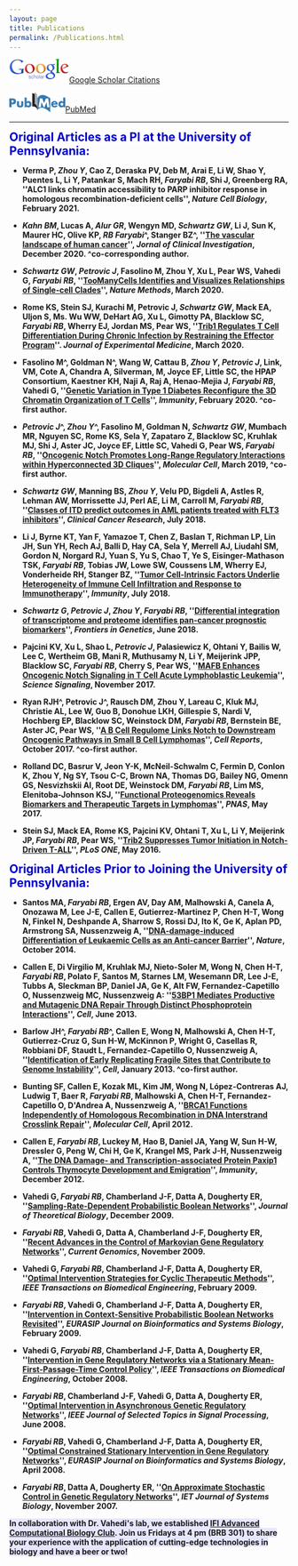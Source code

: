 ```yaml
---
layout: page
title: Publications
permalink: /Publications.html
---
```


[![Google](assets/Google_scholar_resize.gif "Google")](https://scholar.google.com/citations?hl=en&user=1BNY8YUAAAAJ&view_op=list_works&sortby=pubdate)[Google Scholar Citations](https://scholar.google.com/citations?hl=en&user=1BNY8YUAAAAJ&view_op=list_works&sortby=pubdate)

[![PubMed](assets/pubmedOrig_resize1.png "PubMed")](http://www.ncbi.nlm.nih.gov/pubmed?term=(Faryabi%2C%20Babak%5BAuthor%5D)%20OR%20Faryabi%2C%20Robert%5BAuthor%5D)[PubMed](http://www.ncbi.nlm.nih.gov/pubmed?term=(Faryabi%2C%20Babak%5BAuthor%5D)%20OR%20Faryabi%2C%20Robert%5BAuthor%5D)   

----
<strong><span style="font-size: 1.5em; font-weight: bold; color: #0000cc; background-color: #ffffff"> Original Articles as a PI at the University of Pennsylvania:</span><strong>

+ Verma P, _Zhou Y_, Cao Z, Deraska PV, Deb M, Arai E, Li W, Shao Y, Puentes L, Li Y, Patankar S, Mach RH, _Faryabi RB_, Shi J, Greenberg RA, ''ALC1 links chromatin accessibility to PARP inhibitor response in homologous recombination-deficient cells'', _Nature Cell Biology_, February 2021. 

+ _Kahn BM_, Lucas A, _Alur GR_, Wengyn MD, _Schwartz GW_, Li J, Sun K, Maurer HC, Olive KP, _RB Faryabi_^, Stanger BZ^, ''[The vascular landscape of human cancer](https://www.jci.org/articles/view/136655)'', _Jornal of Clinical Investigation_, December 2020. ^co-corresponding author.

+ _Schwartz GW_, _Petrovic J_, Fasolino M, Zhou Y, Xu L, Pear WS, Vahedi G, _Faryabi RB_, ''[TooManyCells Identifies and Visualizes Relationships of Single-cell Clades](https://doi.org/10.1038/s41592-020-0748-5)'', _Nature Methods_, March 2020.

+ Rome KS, Stein SJ, Kurachi M, Petrovic J, _Schwartz GW_, Mack EA, Uljon S, Ms. Wu WW, DeHart AG, Xu L, Gimotty PA, Blacklow SC, _Faryabi RB_, Wherry EJ, Jordan MS, Pear WS, ''[Trib1 Regulates T Cell Differentiation During Chronic Infection by Restraining the Effector Program]()''. _Journal of Experimental Medicine_, March 2020.

+ Fasolino M^, Goldman N^, Wang W, Cattau B, _Zhou Y_, _Petrovic J_, Link, VM, Cote A, Chandra A, Silverman, M, Joyce EF, Little SC, the HPAP Consortium, Kaestner KH, Naji A, Raj A, Henao-Mejia J, _Faryabi RB_, Vahedi G, ''[Genetic Variation in Type 1 Diabetes Reconfigure the 3D Chromatin Organization of T Cells](https://doi.org/10.1016/j.immuni.2020.01.003)'', _Immunity_, February 2020. ^co-first author.

+ _Petrovic J_^, _Zhou Y_^, Fasolino M, Goldman N, _Schwartz GW_, Mumbach MR, Nguyen SC, Rome KS, Sela Y, Zapataro Z, Blacklow SC, Kruhlak MJ, Shi J, Aster JC, Joyce EF, Little SC, Vahedi G, Pear WS, _Faryabi RB_, ''[Oncogenic Notch Promotes Long-Range Regulatory Interactions within Hyperconnected 3D Cliques](https://doi.org/10.1016/j.molcel.2019.01.006)'', _Molecular Cell_, March 2019, ^co-first author.
  
+ _Schwartz GW_, Manning BS, _Zhou Y_, Velu PD, Bigdeli A, Astles R, Lehman AW, Morrissette JJ, Perl AE, Li M, Carroll M, _Faryabi RB_, ''[Classes of ITD predict outcomes in AML patients treated with FLT3 inhibitors](https://doi.org/10.1158/1078-0432.CCR-18-0655)'', _Clinical Cancer Research_, July 2018.

+ Li J, Byrne KT, Yan F, Yamazoe T, Chen Z, Baslan T, Richman LP, Lin JH, Sun YH, Rech AJ, Balli D, Hay CA, Sela Y, Merrell AJ, Liudahl SM, Gordon N, Norgard RJ, Yuan S, Yu S, Chao T, Ye S, Eisinger-Mathason TSK, _Faryabi RB_, Tobias JW, Lowe SW, Coussens LM, Wherry EJ, Vonderheide RH, Stanger BZ, ''[Tumor Cell-Intrinsic Factors Underlie Heterogeneity of Immune Cell Infiltration and Response to Immunotherapy](https://doi.org/10.1016/j.immuni.2018.06.006)'', _Immunity_, July 2018.

+ _Schwartz G_, _Petrovic J_, _Zhou Y_, _Faryabi RB_, ''[Differential integration of transcriptome and proteome identifies pan-cancer prognostic biomarkers](https://doi.org/10.3389/fgene.2018.00205)'', _Frontiers in Genetics_, June 2018.

+ Pajcini KV, Xu L, Shao L, _Petrovic J_, Palasiewicz K, Ohtani Y, Bailis W, Lee C, Wertheim GB, Mani R, Muthusamy N, Li Y, Meijerink JPP, Blacklow SC, _Faryabi RB_, Cherry S, Pear WS, ''[MAFB Enhances Oncogenic Notch Signaling in T Cell Acute Lymphoblastic Leukemia](https://doi.org/10.1126/scisignal.aam6846)'', _Science Signaling_, November 2017. 

+ Ryan RJH^, Petrovic J^, Rausch DM, Zhou Y, Lareau C, Kluk MJ, Christie AL, Lee W, Guo B, Donohue LKH, Gillespie S, Nardi V, Hochberg EP, Blacklow SC, Weinstock DM, _Faryabi RB_, Bernstein BE, Aster JC, Pear WS, ''[A B Cell Regulome Links Notch to Downstream Oncogenic Pathways in Small B Cell Lymphomas](https://doi.org/10.1016/j.celrep.2017.09.066)'', _Cell Reports_, October 2017. ^co-first author.

+ Rolland DC, Basrur V, Jeon Y-K, McNeil-Schwalm C, Fermin D, Conlon K, Zhou Y, Ng SY, Tsou C-C, Brown NA, Thomas DG, Bailey NG, Omenn GS, Nesvizhskii AI, Root DE, Weinstock DM, _Faryabi RB_, Lim MS, Elenitoba-Johnson KSJ, ''[Functional Proteogenomics Reveals Biomarkers and Therapeutic Targets in Lymphomas](https://doi.org/10.1073/pnas.1701263114)'', _PNAS_, May 2017.

+ Stein SJ, Mack EA, Rome KS, Pajcini KV, Ohtani T, Xu L, Li Y, Meijerink JP, _Faryabi RB_, Pear WS, ''[Trib2 Suppresses Tumor Initiation in Notch-Driven T-ALL](https://doi.org/10.1371/journal.pone.0155408)'', _PLoS ONE_, May 2016.


<strong><span style="font-size: 1.5em; font-weight: bold; color: #0000cc; background-color: #ffffff"> Original Articles Prior to Joining the University of Pennsylvania:</span><strong>

+ Santos MA, _Faryabi RB_, Ergen AV, Day AM, Malhowski A, Canela A, Onozawa M, Lee J-E, Callen E, Gutierrez-Martinez P, Chen H-T, Wong N, Finkel N, Deshpande A, Sharrow S, Rossi DJ, Ito K, Ge K, Aplan PD, Armstrong SA, Nussenzweig A, ''[DNA-damage-induced Differentiation of Leukaemic Cells as an Anti-cancer Barrier](https://doi.org/10.1038/nature13483)'', _Nature_, October 2014.

+ Callen E, Di Virgilio M, Kruhlak MJ, Nieto-Soler M, Wong N, Chen H-T, _Faryabi RB_, Polato F, Santos M, Starnes LM, Wesemann DR, Lee J-E, Tubbs A, Sleckman BP, Daniel JA, Ge K, Alt FW, Fernandez-Capetillo O, Nussenzweig MC, Nussenzweig A: ''[53BP1 Mediates Productive and Mutagenic DNA Repair Through Distinct Phosphoprotein Interactions](https://doi.org/10.1016/j.cell.2013.05.023)'', _Cell_, June 2013.

+ Barlow JH^, _Faryabi RB_^, Callen E, Wong N, Malhowski A, Chen H-T, Gutierrez-Cruz G, Sun H-W, McKinnon P, Wright G, Casellas R, Robbiani DF, Staudt L, Fernandez-Capetillo O, Nussenzweig A, ''[Identification of Early Replicating Fragile Sites that Contribute to Genome Instability](https://doi.org/10.1016/j.cell.2013.01.006)'', _Cell_, January 2013. ^co-first author.

+ Bunting SF, Callen E, Kozak ML, Kim JM, Wong N, López-Contreras AJ, Ludwig T, Baer R, _Faryabi RB_, Malhowski A, Chen H-T, Fernandez-Capetillo O, D'Andrea A, Nussenzweig A, ''[BRCA1 Functions Independently of Homologous Recombination in DNA Interstrand Crosslink Repair](https://doi.org/10.1016/j.molcel.2012.02.015)'', _Molecular Cell_, April 2012.

+ Callen E, _Faryabi RB_, Luckey M, Hao B, Daniel JA, Yang W, Sun H-W, Dressler G, Peng W, Chi H, Ge K, Krangel MS, Park J-H, Nussenzweig A, ''[The DNA Damage- and Transcription-associated Protein Paxip1 Controls Thymocyte Development and Emigration](https://doi.org/10.1016/j.immuni.2012.10.007)'', _Immunity_, December 2012. 

+ Vahedi G, _Faryabi RB_, Chamberland J-F, Datta A, Dougherty ER, ''[Sampling-Rate-Dependent Probabilistic Boolean Networks](https://doi.org/10.1016/j.jtbi.2009.08.026)'', _Journal of Theoretical Biology_, December 2009.

+ _Faryabi RB_, Vahedi G, Datta A, Chamberland J-F, Dougherty ER, ''[Recent Advances in the Control of Markovian Gene Regulatory Networks](https://doi.org/10.2174/138920209789208246)'', _Current Genomics_, November 2009.

+ Vahedi G, _Faryabi RB_, Chamberland J-F, Datta A, Dougherty ER, ''[Optimal Intervention Strategies for Cyclic Therapeutic Methods](https://doi.org/10.1109/TBME.2008.2003092)'', _IEEE Transactions on Biomedical Engineering_, February 2009.

+ _Faryabi RB_, Vahedi G, Chamberland J-F, Datta A, Dougherty ER, ''[Intervention in Context-Sensitive Probabilistic Boolean Networks Revisited](https://doi.org/10.1155/2009/360864)'', _EURASIP Journal on Bioinformatics and Systems Biology_, February 2009.

+ Vahedi G, _Faryabi RB_, Chamberland J-F, Datta A, Dougherty ER, ''[Intervention in Gene Regulatory Networks via a Stationary Mean-First-Passage-Time Control Policy](https://doi.org/10.1109/TBME.2008.925677)'', _IEEE Transactions on Biomedical Engineering_, October 2008.

+ _Faryabi RB_, Chamberland J-F, Vahedi G, Datta A, Dougherty ER, ''[Optimal Intervention in Asynchronous Genetic Regulatory Networks](https://doi.org/10.1109/JSTSP.2008.923853)'', _IEEE Journal of Selected Topics in Signal Processing_, June 2008.

+ _Faryabi RB_, Vahedi G, Chamberland J-F, Datta A, Dougherty ER, ''[Optimal Constrained Stationary Intervention in Gene Regulatory Networks](https://doi.org/10.1155/2008/620767)'', _EURASIP Journal on Bioinformatics and Systems Biology_, April 2008.

+  _Faryabi RB_, Datta A, Dougherty ER, ''[On Approximate Stochastic Control in Genetic Regulatory Networks](https://doi.org/10.1049/iet-syb:20070015)'', _IET Journal of Systems Biology_, November 2007.


<strong><span style="background-color:rgb(230, 230, 255)">In collaboration with Dr. Vahedi's lab, we established [IFI Advanced Computational Biology Club](https://github.com/VahediLab/ComputationalJournalClub/blob/master/Schedule.md). Join us Fridays at 4 pm (BRB 301) to share your experience with the application of cutting-edge technologies in biology and have a beer or two!</span><strong>
